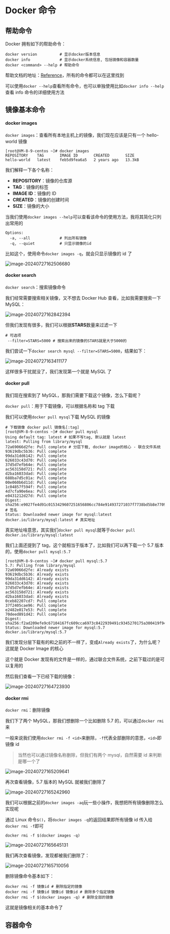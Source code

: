 # Docker 命令

## 帮助命令

Docker 拥有如下的帮助命令：

```shell
docker version 			# 显示docker版本信息
docker info 			# 显示docker系统信息, 包括镜像和容器数量
docker <command> --help # 帮助命令
```

帮助文档的地址：[Reference](https://docs.docker.com/reference/)，所有的命令都可以在这里找到

可以使用`docker --help`查看所有命令，也可以单独使用比如`docker info --help`查看 info 命令的详细使用方法

## 镜像基本命令

#### docker images

`docker images`：查看所有本地主机上的镜像，我们现在应该是只有一个 hello-world 镜像

```shell
[root@VM-8-9-centos ~]# docker images
REPOSITORY    TAG       IMAGE ID       CREATED       SIZE
hello-world   latest    feb5d9fea6a5   2 years ago   13.3kB
```

我们解释一下各个名称：

- **REPOSITORY**：镜像的仓库源
- **TAG**：镜像的标签
- **IMAGE ID**：镜像的 ID
- **CREATED**：镜像的创建时间
- **SIZE**：镜像的大小

当我们使用`docker images --help`可以查看该命令的使用方法，我将其简化只列出常用的

```shell
Options:
  -a, --all             # 列出所有镜像
  -q, --quiet           # 只显示镜像的id
```

比如这个，使用命令`docker images -q`，就会只显示镜像的 id 了

![image-20240727162506680](https://chen-1320883525.cos.ap-chengdu.myqcloud.com/img/image-20240727162506680.png)

#### docker search

`docker search`：搜索镜像命令

我们经常需要搜索相关镜像，又不想去 Docker Hub 查看，比如我需要搜索一下 MySQL：

![image-20240727162842394](https://chen-1320883525.cos.ap-chengdu.myqcloud.com/img/image-20240727162842394.png)

但我们发现有很多，我们可以根据**STARS**数量来过滤一下

```shell
# 可选项
 --filter=STARS=5000 # 搜索出来的镜像的STARS就是大于5000的
```

我们尝试一下`docker search mysql --filter=STARS=5000`，结果如下：

![image-20240727163411177](https://chen-1320883525.cos.ap-chengdu.myqcloud.com/img/image-20240727163411177.png)

这样很多干扰就没了，我们发现第一个就是 MySQL 了

#### docker pull

我们现在搜索到了 MySQL，那我们需要下载这个镜像，怎么下载呢？

`docker pull`：用于下载镜像，可以根据名称和 tag 下载

我们可以使用`docker pull mysql`下载 MySQL 的镜像

```shell
# 下载镜像 docker pull 镜像名[:tag]
[root@VM-8-9-centos ~]# docker pull mysql
Using default tag: latest # 如果不写tag, 默认就是 latest
latest: Pulling from library/mysql
72a69066d2fe: Pull complete # 分层下载, docker image的核心 - 联合文件系统
93619dbc5b36: Pull complete
99da31dd6142: Pull complete
626033c43d70: Pull complete
37d5d7efb64e: Pull complete
ac563158d721: Pull complete
d2ba16033dad: Pull complete
688ba7d5c01a: Pull complete
00e060b6d11d: Pull complete
1c04857f594f: Pull complete
4d7cfa90e6ea: Pull complete
e0431212d27d: Pull complete
Digest: sha256:e9027fe4d91c0153429607251656806cc784e914937271037f7738bd5b8e7709 # 签名
Status: Downloaded newer image for mysql:latest
docker.io/library/mysql:latest # 真实地址
```

真实地址啥意思，其实我们`docker pull mysql`就等于`docker pull docker.io/library/mysql:latest`

我们上面还提到了 tag，这个就相当于版本了，比如我们可以再下载一个 5.7 版本的，使用`docker pull mysql:5.7`

```shell
[root@VM-8-9-centos ~]# docker pull mysql:5.7
5.7: Pulling from library/mysql
72a69066d2fe: Already exists
93619dbc5b36: Already exists
99da31dd6142: Already exists
626033c43d70: Already exists
37d5d7efb64e: Already exists
ac563158d721: Already exists
d2ba16033dad: Already exists
0ceb82207cd7: Pull complete
37f2405cae96: Pull complete
e2482e017e53: Pull complete
70deed891d42: Pull complete
Digest: sha256:f2ad209efe9c67104167fc609cca6973c8422939491c9345270175a300419f94
Status: Downloaded newer image for mysql:5.7
docker.io/library/mysql:5.7
```

我们发现分层下载有的和之前的不一样了，变成`Already exists`了，为什么呢？这就是 Docker Image 的核心

这个就是 Docker 发现有的文件是一样的，通过联合文件系统，之前下载过的是可以复用的

然后我们查看一下已经下载的镜像：

![image-20240727164723930](https://chen-1320883525.cos.ap-chengdu.myqcloud.com/img/image-20240727164723930.png)

#### docker rmi

`docker rmi`：删除镜像

我们下了两个 MySQL，那我们想删除一个比如删除 5.7 的，可以通过`docker rmi`来

一般来说我们使用`docker rmi -f <id>`来删除，`-f`代表全部删除的意思，`<id>`即镜像 id

> 当然也可以通过镜像名称删除，但我们有两个 mysql，自然需要 id 来判断是哪一个了

![image-20240727165209641](https://chen-1320883525.cos.ap-chengdu.myqcloud.com/img/image-20240727165209641.png)

再次查看镜像，5.7 版本的 MySQL 就被我们删除了

![image-20240727165242960](https://chen-1320883525.cos.ap-chengdu.myqcloud.com/img/image-20240727165242960.png)

我们可以根据之前的`docker images -aq`玩一些小操作，我想把所有镜像删除怎么实现呢

通过 Linux 命令`$()`，将`docker images -q`的返回结果即所有镜像 id 传入给`docker rmi -f`即可

```shell
docker rmi -f $(docker images -q)
```

![image-20240727165645131](https://chen-1320883525.cos.ap-chengdu.myqcloud.com/img/image-20240727165645131.png)

我们再次查看镜像，发现都被我们删除了：

![image-20240727165710056](https://chen-1320883525.cos.ap-chengdu.myqcloud.com/img/image-20240727165710056.png)

删除镜像命令基本如下：

```shell
docker rmi -f 镜像id # 删除指定的镜像
docker rmi -f 镜像id 镜像id 镜像id # 删除多个指定镜像
docker rmi -f $(docker images -q) # 删除全部的镜像
```

这就是镜像相关的基本命令了

## 容器命令
